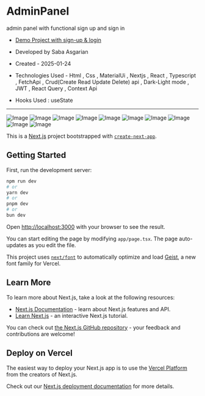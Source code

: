 # AdminPanel 
admin panel with functional sign up and sign in 
- [Demo Project with sign-up & login](https://admin-panel-xebm.vercel.app/)
 

- Developed by Saba Asgarian

- Created - 2025-01-24

- Technologies Used - Html , Css , MaterialUi , Nextjs , React , Typescript , FetchApi , Crud(Create Read Update Delete) api , Dark-Light mode , JWT , React Query , Context Api

- Hooks Used : useState
- --------------------
![Image](https://github.com/user-attachments/assets/e009a510-b915-4351-89a6-cc63287d51c8)
![Image](https://github.com/user-attachments/assets/0012df01-4b23-43dc-975b-bc068b49e492)
![Image](https://github.com/user-attachments/assets/225e33eb-59f3-41f2-9d73-9088638be4a4)
![Image](https://github.com/user-attachments/assets/9357d61c-1bba-4885-9269-d78290e39ec3)
![Image](https://github.com/user-attachments/assets/9cc5c33c-6222-4146-bbbb-4975cffffbd2)
![Image](https://github.com/user-attachments/assets/21acbdbf-9b95-4a27-8f0f-0e00e91aabe1)
![Image](https://github.com/user-attachments/assets/c7810b74-f877-4f82-855d-df67e7eba5d7)
![Image](https://github.com/user-attachments/assets/1d3b78d0-5c84-41da-a49d-1815dbb0fb36)
![Image](https://github.com/user-attachments/assets/0251ef15-9859-4e84-965f-d21cdbc0e339)
![Image](https://github.com/user-attachments/assets/528ce7a5-dd3d-484e-88dc-d7967c55d026)

This is a [Next.js](https://nextjs.org) project bootstrapped with [`create-next-app`](https://nextjs.org/docs/app/api-reference/cli/create-next-app).

## Getting Started

First, run the development server:

```bash
npm run dev
# or
yarn dev
# or
pnpm dev
# or
bun dev
```

Open [http://localhost:3000](http://localhost:3000) with your browser to see the result.

You can start editing the page by modifying `app/page.tsx`. The page auto-updates as you edit the file.

This project uses [`next/font`](https://nextjs.org/docs/app/building-your-application/optimizing/fonts) to automatically optimize and load [Geist](https://vercel.com/font), a new font family for Vercel.

## Learn More

To learn more about Next.js, take a look at the following resources:

- [Next.js Documentation](https://nextjs.org/docs) - learn about Next.js features and API.
- [Learn Next.js](https://nextjs.org/learn) - an interactive Next.js tutorial.

You can check out [the Next.js GitHub repository](https://github.com/vercel/next.js) - your feedback and contributions are welcome!

## Deploy on Vercel

The easiest way to deploy your Next.js app is to use the [Vercel Platform](https://vercel.com/new?utm_medium=default-template&filter=next.js&utm_source=create-next-app&utm_campaign=create-next-app-readme) from the creators of Next.js.

Check out our [Next.js deployment documentation](https://nextjs.org/docs/app/building-your-application/deploying) for more details.
